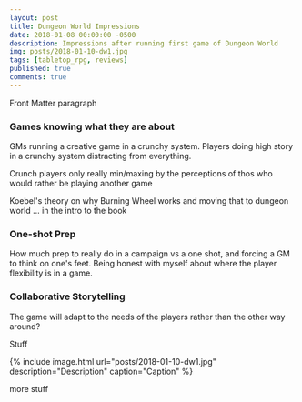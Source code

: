 ```yaml
---
layout: post
title: Dungeon World Impressions
date: 2018-01-08 00:00:00 -0500
description: Impressions after running first game of Dungeon World
img: posts/2018-01-10-dw1.jpg
tags: [tabletop_rpg, reviews]
published: true
comments: true
---
```


Front Matter paragraph

### Games knowing what they are about

GMs running a creative game in a crunchy system.  Players doing high story in a crunchy system distracting from everything.

Crunch players only really min/maxing by the perceptions of thos who would rather be playing another game

Koebel's theory on why Burning Wheel works and moving that to dungeon world ... in the intro to the book

### One-shot Prep

How much prep to really do in a campaign vs a one shot, and forcing a GM to think on one's feet.  Being honest with myself about where the player flexibility is in a game.

### Collaborative Storytelling

The game will adapt to the needs of the players rather than the other way around?


Stuff

{% include image.html url="posts/2018-01-10-dw1.jpg" description="Description" caption="Caption" %}

more stuff



